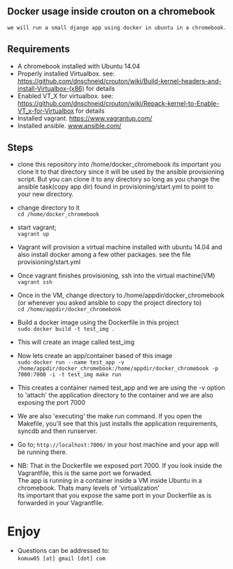 ## Docker usage inside crouton on a chromebook

`we will run a small django app using docker in ubuntu in a chromebook.`

## Requirements

- A chromebook installed with Ubuntu 14.04
- Properly installed Virtualbox. see: https://github.com/dnschneid/crouton/wiki/Build-kernel-headers-and-install-Virtualbox-(x86) for details
- Enabled VT_X for virtualbox. see: https://github.com/dnschneid/crouton/wiki/Repack-kernel-to-Enable-VT_x-for-Virtualbox for details
- Installed vagrant. https://www.vagrantup.com/
- Installed ansible. www.ansible.com/


## Steps
- clone this repository into /home/docker_chromebook
    its important you clone it to that directory since it will be used by the ansible provisioning script. But you can clone it to any directory so long as you change the ansible task(copy app dir) found in provisioning/start.yml to point to your new directory.     
- change directory to it     
    `cd /home/docker_chromebook`
- start vagrant;     
     `vagrant up`

- Vagrant will provision a virtual machine installed with ubuntu 14.04 and also install docker among a few other packages. see the file provisioning/start.yml
- Once vagrant finishes provisioning, ssh into the virtual machine(VM)      
     `vagrant ssh`

- Once in the VM, change directory to /home/appdir/docker_chromebook (or wherever you asked ansible to copy the project directory to)      
     `cd /home/appdir/docker_chromebook`     
- Build a docker image using the Dockerfile in this project     
     `sudo docker build -t test_img .`     

- This will create an image called test_img
- Now lets create an app/container based of this image      
     `sudo docker run --name test_app -v /home/appdir/docker_chromebook:/home/appdir/docker_chromebook -p 7000:7000 -i -t test_img make run`

- This creates a container named test_app and we are using the -v option to 'attach' the application directory to the container and we are also exposing the port 7000
- We are also 'executing' the make run command. If you open the Makefile, you'll see that this just installs the application requirements, syncdb and then runserver.

- Go to; `http://localhost:7000/` in your host machine and your app will be running there.

- NB: 
That in the Dockerfile we exposed port 7000. If you look inside the Vagrantfile, this is the same port we forwaded.       
The app is running in a container inside a VM inside Ubuntu in a chromebook. Thats many levels of 'virtualization'       
Its important that you expose the same port in your Dockerfile as is forwarded in your Vagrantfile.


# Enjoy
- Questions can be addressed to:      
      `komuw05 [at] gmail [dot] com`

